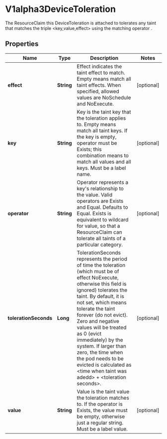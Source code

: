 

# V1alpha3DeviceToleration

The ResourceClaim this DeviceToleration is attached to tolerates any taint that matches the triple <key,value,effect> using the matching operator <operator>.

## Properties

| Name | Type | Description | Notes |
|------------ | ------------- | ------------- | -------------|
|**effect** | **String** | Effect indicates the taint effect to match. Empty means match all taint effects. When specified, allowed values are NoSchedule and NoExecute. |  [optional] |
|**key** | **String** | Key is the taint key that the toleration applies to. Empty means match all taint keys. If the key is empty, operator must be Exists; this combination means to match all values and all keys. Must be a label name. |  [optional] |
|**operator** | **String** | Operator represents a key&#39;s relationship to the value. Valid operators are Exists and Equal. Defaults to Equal. Exists is equivalent to wildcard for value, so that a ResourceClaim can tolerate all taints of a particular category. |  [optional] |
|**tolerationSeconds** | **Long** | TolerationSeconds represents the period of time the toleration (which must be of effect NoExecute, otherwise this field is ignored) tolerates the taint. By default, it is not set, which means tolerate the taint forever (do not evict). Zero and negative values will be treated as 0 (evict immediately) by the system. If larger than zero, the time when the pod needs to be evicted is calculated as &lt;time when taint was adedd&gt; + &lt;toleration seconds&gt;. |  [optional] |
|**value** | **String** | Value is the taint value the toleration matches to. If the operator is Exists, the value must be empty, otherwise just a regular string. Must be a label value. |  [optional] |



